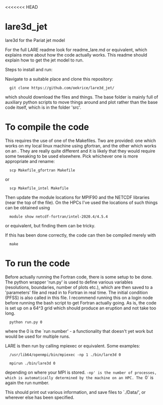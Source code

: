 <<<<<<< HEAD
# lare3d_jet
lare3d for the Pariat jet model

For the full LARE readme look for readme_lare.md or equivalent, which explains more about how the code actually works. This readme should explain how to get the jet model to run.

Steps to install and run:

Navigate to a suitable place and clone this repository:
```
  git clone https://github.com/oekrice/lare3d_jet/
```
which should download the files and things. The base folder is mainly full of auxiliary python scripts to move things around and plot rather than the base code itself, which is in the folder 'src'. 

# To compile the code 

This requires the use of one of the Makefiles. Two are provided: one which works on my local linux machine using gfortran, and the other which works on an . They are really quite different and it is likely that they would require some tweaking to be used elsewhere. Pick whichever one is more appropriate and rename:

```
  scp Makefile_gfortran Makefile
```
or 

```
  scp Makefile_intel Makefile
```
Then update the module locations for MPIF90 and the NETCDF libraries (near the top of the file). On the HPCs I've used the locations of such things can be obtained using 

```
  module show netcdf-fortran/intel-2020.4/4.5.4
```
or equivalent, but finding them can be tricky.

If this has been done correctly, the code can then be compiled merely with 

```
  make
```

# To run the code 

Before actually running the Fortran code, there is some setup to be done. The python wrapper 'run.py' is used to define various variables (resolutions, boundaries, number of plots etc.), which are then saved to a 'parameters' file and read in to Fortran in real time. The initial condition (PFSS) is also called in this file. I recommend running this on a login node before running the bash script to get Fortran actually going. As is, the code is set up on a 64^3 grid which should produce an eruption and not take too long. 

```
  python run.py 0
```

where the 0 is the `run number' -  a functionality that doesn't yet work but would be used for multiple runs.

LARE is then run by calling mpiexec or equivalent. Some examples:

```
  /usr/lib64/openmpi/bin/mpiexec -np 1 ./bin/lare3d 0
```
```
  mpirun ./bin/lare3d 0
```
depending on where your MPI is stored. `-np' is the number of processes, which is automatically determined by the machine on an HPC. The `0` is again the run number.

This should print out various information, and save files to `./Data/', or wherever else has been specified.






